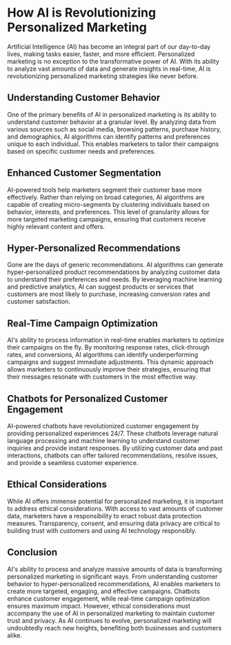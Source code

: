 # How AI is Revolutionizing Personalized Marketing

Artificial Intelligence (AI) has become an integral part of our day-to-day lives, making tasks easier, faster, and more efficient. Personalized marketing is no exception to the transformative power of AI. With its ability to analyze vast amounts of data and generate insights in real-time, AI is revolutionizing personalized marketing strategies like never before.

## Understanding Customer Behavior

One of the primary benefits of AI in personalized marketing is its ability to understand customer behavior at a granular level. By analyzing data from various sources such as social media, browsing patterns, purchase history, and demographics, AI algorithms can identify patterns and preferences unique to each individual. This enables marketers to tailor their campaigns based on specific customer needs and preferences.

## Enhanced Customer Segmentation

AI-powered tools help marketers segment their customer base more effectively. Rather than relying on broad categories, AI algorithms are capable of creating micro-segments by clustering individuals based on behavior, interests, and preferences. This level of granularity allows for more targeted marketing campaigns, ensuring that customers receive highly relevant content and offers.

## Hyper-Personalized Recommendations

Gone are the days of generic recommendations. AI algorithms can generate hyper-personalized product recommendations by analyzing customer data to understand their preferences and needs. By leveraging machine learning and predictive analytics, AI can suggest products or services that customers are most likely to purchase, increasing conversion rates and customer satisfaction.

## Real-Time Campaign Optimization

AI's ability to process information in real-time enables marketers to optimize their campaigns on the fly. By monitoring response rates, click-through rates, and conversions, AI algorithms can identify underperforming campaigns and suggest immediate adjustments. This dynamic approach allows marketers to continuously improve their strategies, ensuring that their messages resonate with customers in the most effective way.

## Chatbots for Personalized Customer Engagement

AI-powered chatbots have revolutionized customer engagement by providing personalized experiences 24/7. These chatbots leverage natural language processing and machine learning to understand customer inquiries and provide instant responses. By utilizing customer data and past interactions, chatbots can offer tailored recommendations, resolve issues, and provide a seamless customer experience.

## Ethical Considerations

While AI offers immense potential for personalized marketing, it is important to address ethical considerations. With access to vast amounts of customer data, marketers have a responsibility to enact robust data protection measures. Transparency, consent, and ensuring data privacy are critical to building trust with customers and using AI technology responsibly.

## Conclusion

AI's ability to process and analyze massive amounts of data is transforming personalized marketing in significant ways. From understanding customer behavior to hyper-personalized recommendations, AI enables marketers to create more targeted, engaging, and effective campaigns. Chatbots enhance customer engagement, while real-time campaign optimization ensures maximum impact. However, ethical considerations must accompany the use of AI in personalized marketing to maintain customer trust and privacy. As AI continues to evolve, personalized marketing will undoubtedly reach new heights, benefiting both businesses and customers alike.